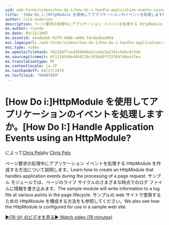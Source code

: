 ```yaml
---
uid: web-forms/videos/how-do-i/how-do-i-handle-application-events-using-an-httpmodule
title: '[How Do i:]HttpModule を使用してアプリケーションのイベントを処理しますか。 | Microsoft Docs'
author: rick-anderson
description: ページ要求の処理中にアプリケーション イベントを処理する HttpModule を作成する方法について説明します。 サンプル モジュールでは、情報をログに書き込みます.
ms.author: riande
ms.date: 09/13/2007
ms.assetid: a4adedeb-92f9-4d08-a068-fdcdedbae069
msc.legacyurl: /web-forms/videos/how-do-i/how-do-i-handle-application-events-using-an-httpmodule
msc.type: video
ms.openlocfilehash: 502268f7cedd599d0a2ccda25e2341c9dbc9c5d6
ms.sourcegitcommit: 0f1119340e4464720cfd16d0ff15764746ea1fea
ms.translationtype: MT
ms.contentlocale: ja-JP
ms.lasthandoff: 04/17/2019
ms.locfileid: "59407459"
---
```

# <a name="how-do-i-handle-application-events-using-an-httpmodule"></a><span data-ttu-id="13b26-105">[How Do i:]HttpModule を使用してアプリケーションのイベントを処理しますか。</span><span class="sxs-lookup"><span data-stu-id="13b26-105">[How Do I:] Handle Application Events using an HttpModule?</span></span>

<span data-ttu-id="13b26-106">によって[Chris Pels](https://twitter.com/chrispels)</span><span class="sxs-lookup"><span data-stu-id="13b26-106">by [Chris Pels](https://twitter.com/chrispels)</span></span>

<span data-ttu-id="13b26-107">ページ要求の処理中にアプリケーション イベントを処理する HttpModule を作成する方法について説明します。</span><span class="sxs-lookup"><span data-stu-id="13b26-107">Learn how to create an HttpModule that handles application events during the processing of a page request.</span></span> <span data-ttu-id="13b26-108">サンプル モジュールでは、ページのライフ サイクルのさまざまな時点でのログ ファイルに情報を書き込みます。</span><span class="sxs-lookup"><span data-stu-id="13b26-108">The sample module will write information to a log file at various points in the page lifecycle.</span></span> <span data-ttu-id="13b26-109">サンプルの web サイトで使用するための HttpModule を構成する方法をも参照してください。</span><span class="sxs-lookup"><span data-stu-id="13b26-109">We also see how the HttpModule is configured for use in a sample web site.</span></span>

[<span data-ttu-id="13b26-110">&#9654;(19 分) のビデオを見る</span><span class="sxs-lookup"><span data-stu-id="13b26-110">&#9654; Watch video (19 minutes)</span></span>](https://channel9.msdn.com/Blogs/ASP-NET-Site-Videos/how-do-i-handle-application-events-using-an-httpmodule)
